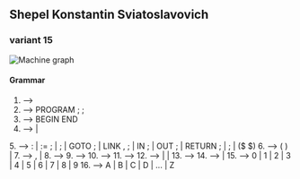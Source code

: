 ## Shepel Konstantin Sviatoslavovich

### variant 15

![Machine graph](graph.jpg "graph")

#### Grammar

1.  <signal-program> --> <program>
2.  <program> --> PROGRAM <procedure-identifier> ;
<block> ;
3.  <block> --> BEGIN <statements-list> END
4.  <statements-list> --> <statement> <statements-
list> |
<empty>
5.  <statement> --> <unsigned-integer> :
<statement> |
<variable-identifier> := <unsigned-
integer> ; |
<procedure-identifier><actual-
arguments> ; |
GOTO <unsigned-integer> ; |
LINK <variable-identifier> , <unsigned-
integer> ; |
IN <unsigned-integer>; |
OUT <unsigned-integer>; |
RETURN ; |
; |
($ <assembly-insert-file-identifier> $)
6.  <actual-arguments> --> ( <variable-identifier>
<actual-arguments-list> ) |
<empty>
7.  <actual-arguments-list> --> ,<variable-
identifier> <actual-arguments-list> |
<empty>
8.  <variable-identifier> --> <identifier>
9.  <procedure-identifier> --> <identifier>
10.  <assembly-insert-file-identifier> -->
<identifier>
11.  <identifier> --> <letter><string>
12.  <string> --> <letter><string> |
<digit><string> |
<empty>
13.  <unsigned-integer> --> <digit><digits-string>
14.  <digits-string> --> <digit><digits-string> |
<empty>
15.  <digit> --> 0 | 1 | 2 | 3 | 4 | 5 | 6 | 7 | 8 | 9
16.  <letter> --> A | B | C | D | ... | Z
